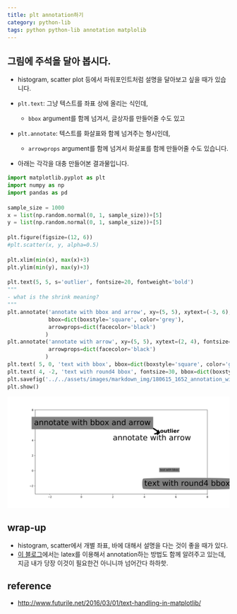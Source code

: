 ```yaml
---
title: plt annotation하기 
category: python-lib 
tags: python python-lib annotation matplolib
---
```


## 그림에 주석을 달아 봅시다. 

- histogram, scatter plot 등에서 파워포인트처럼 설명을 달아보고 싶을 때가 있습니다. 

- `plt.text`: 그냥 텍스트를 좌표 상에 올리는 식인데, 
    - `bbox` argument를 함께 넘겨서, 글상자를 만들어줄 수도 있고
- `plt.annotate`: 텍스트를 화살표와 함께 넘겨주는 형시인데, 
    - `arrowprops` argument를 함께 넘겨서 화살표를 함께 만들어줄 수도 있습니다.
- 아래는 각각을 대충 만들어본 결과물입니다. 

```python
import matplotlib.pyplot as plt
import numpy as np 
import pandas as pd

sample_size = 1000
x = list(np.random.normal(0, 1, sample_size))+[5]
y = list(np.random.normal(0, 1, sample_size))+[5]

plt.figure(figsize=(12, 6))
#plt.scatter(x, y, alpha=0.5)

plt.xlim(min(x), max(x)+3)
plt.ylim(min(y), max(y)+3)

plt.text(5, 5, s='outlier', fontsize=20, fontweight='bold')
"""
- what is the shrink meaning? 
"""
plt.annotate('annotate with bbox and arrow', xy=(5, 5), xytext=(-3, 6), fontsize=30,
             bbox=dict(boxstyle='square', color='grey'), 
             arrowprops=dict(facecolor='black')
            )
plt.annotate('annotate with arrow', xy=(5, 5), xytext=(2, 4), fontsize=30,
             arrowprops=dict(facecolor='black')
            )
plt.text( 5, 0, 'text with bbox', bbox=dict(boxstyle='square', color='grey'))
plt.text( 4, -2, 'text with round4 bbox', fontsize=30, bbox=dict(boxstyle='round4', color='grey'))
plt.savefig('../../assets/images/markdown_img/180615_1652_annotation_with_bbox_and_arrow.svg')
plt.show()
```

![](/assets/images/markdown_img/180615_1652_annotation_with_bbox_and_arrow.svg)

## wrap-up 

- histogram, scatter에서 개별 좌표, 바에 대해서 설명을 다는 것이 좋을 때가 있다. 
- [이 블로그](http://www.futurile.net/2016/03/13/complex-text-formatting-in-matplotlib-using-latex/)에서는 latex를 이용해서 annotation하는 방법도 함께 알려주고 있는데, 지금 내가 당장 이것이 필요한건 아니니까 넘어간다 하하핫. 

## reference

- <http://www.futurile.net/2016/03/01/text-handling-in-matplotlib/>